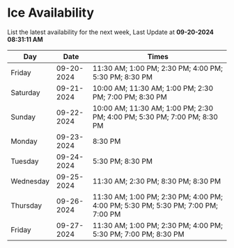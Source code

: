 # Ice Availability

List the latest availability for the next week, Last Update at **09-20-2024 08:31:11 AM**

| Day         | Date        | Times       |
| ----------- | ----------- | ----------- |
|Friday|09-20-2024|11:30 AM; 1:00 PM; 2:30 PM; 4:00 PM; 5:30 PM; 8:30 PM|
|Saturday|09-21-2024|10:00 AM; 11:30 AM; 1:00 PM; 2:30 PM; 7:00 PM; 8:30 PM|
|Sunday|09-22-2024|10:00 AM; 11:30 AM; 1:00 PM; 2:30 PM; 4:00 PM; 5:30 PM; 7:00 PM; 8:30 PM|
|Monday|09-23-2024|8:30 PM|
|Tuesday|09-24-2024|5:30 PM; 8:30 PM|
|Wednesday|09-25-2024|11:30 AM; 2:30 PM; 8:30 PM; 8:30 PM|
|Thursday|09-26-2024|11:30 AM; 1:00 PM; 2:30 PM; 4:00 PM; 4:00 PM; 5:30 PM; 5:30 PM; 7:00 PM; 7:00 PM|
|Friday|09-27-2024|11:30 AM; 1:00 PM; 2:30 PM; 4:00 PM; 5:30 PM; 7:00 PM; 8:30 PM|
